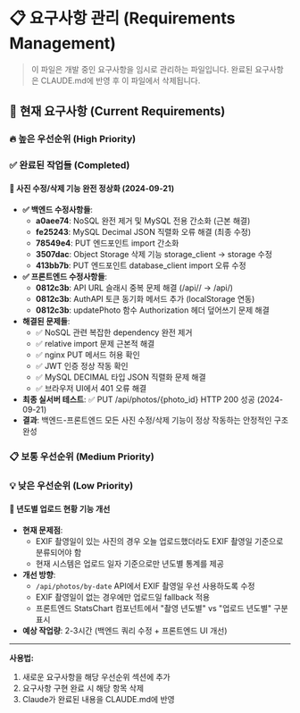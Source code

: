 # 📋 요구사항 관리 (Requirements Management)

> 이 파일은 개발 중인 요구사항을 임시로 관리하는 파일입니다.
> 완료된 요구사항은 CLAUDE.md에 반영 후 이 파일에서 삭제됩니다.

## 📌 현재 요구사항 (Current Requirements)
### 🔥 높은 우선순위 (High Priority)
<!-- 긴급하게 처리해야 할 요구사항들 -->



### ✅ 완료된 작업들 (Completed)

#### 🎉 사진 수정/삭제 기능 완전 정상화 (2024-09-21)
- **✅ 백엔드 수정사항들**:
  - **a0aee74**: NoSQL 완전 제거 및 MySQL 전용 간소화 (근본 해결)
  - **fe25243**: MySQL Decimal JSON 직렬화 오류 해결 (최종 수정)
  - **78549e4**: PUT 엔드포인트 import 간소화
  - **3507dac**: Object Storage 삭제 기능 storage_client → storage 수정
  - **413bb7b**: PUT 엔드포인트 database_client import 오류 수정
- **✅ 프론트엔드 수정사항들**:
  - **0812c3b**: API URL 슬래시 중복 문제 해결 (/api// → /api/)
  - **0812c3b**: AuthAPI 토큰 동기화 메서드 추가 (localStorage 연동)
  - **0812c3b**: updatePhoto 함수 Authorization 헤더 덮어쓰기 문제 해결
- **해결된 문제들**:
  - ✅ NoSQL 관련 복잡한 dependency 완전 제거
  - ✅ relative import 문제 근본적 해결
  - ✅ nginx PUT 메서드 허용 확인
  - ✅ JWT 인증 정상 작동 확인
  - ✅ MySQL DECIMAL 타입 JSON 직렬화 문제 해결
  - ✅ 브라우저 UI에서 401 오류 해결
- **최종 실서버 테스트**: ✅ PUT /api/photos/{photo_id} HTTP 200 성공 (2024-09-21)
- **결과**: 백엔드-프론트엔드 모든 사진 수정/삭제 기능이 정상 작동하는 안정적인 구조 완성

### 📋 보통 우선순위 (Medium Priority)
<!-- 일반적인 기능 개선 및 추가 요구사항들 -->

### 💡 낮은 우선순위 (Low Priority)
<!-- 나중에 고려해볼 수 있는 요구사항들 -->

#### 📅 년도별 업로드 현황 기능 개선
- **현재 문제점**:
  - EXIF 촬영일이 있는 사진의 경우 오늘 업로드했더라도 EXIF 촬영일 기준으로 분류되어야 함
  - 현재 시스템은 업로드 일자 기준으로만 년도별 통계를 제공
- **개선 방향**:
  - `/api/photos/by-date` API에서 EXIF 촬영일 우선 사용하도록 수정
  - EXIF 촬영일이 없는 경우에만 업로드일 fallback 적용
  - 프론트엔드 StatsChart 컴포넌트에서 "촬영 년도별" vs "업로드 년도별" 구분 표시
- **예상 작업량**: 2-3시간 (백엔드 쿼리 수정 + 프론트엔드 UI 개선)

---
**사용법:**
1. 새로운 요구사항을 해당 우선순위 섹션에 추가
2. 요구사항 구현 완료 시 해당 항목 삭제
3. Claude가 완료된 내용을 CLAUDE.md에 반영
